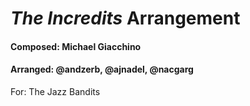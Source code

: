 *The Incredits* Arrangement
===============
#### Composed: Michael Giacchino
#### Arranged: @andzerb, @ajnadel, @nacgarg

For: The Jazz Bandits